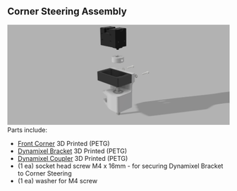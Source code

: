 ## Corner Steering Assembly
![Corner Steering Assy](/Images/Corner_Steering_Assy.png?raw=true "Corner Steering Assy")
Parts include:
+ [Front Corner](/3d%20Prints/Front%20Corner%20Right.stl) 3D Printed (PETG)
+ [Dynamixel Bracket](/3d%20Prints/Dynamixel%20Bracket.stl) 3D Printed (PETG)
+ [Dynamixel Coupler](/3d%20Prints/Dynamixel%20Coupler.stl) 3D Printed (PETG)
+ (1 ea) socket head screw M4 x 16mm - for securing Dynamixel Bracket to Corner Steering
+ (1 ea) washer for M4 screw

